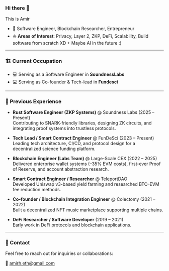 ### Hi there 👋

This is Amir

- 🔭 Software Engineer, Blockchain Researcher, Entrepreneur
- ⛵ **Areas of Interest**: Privacy, Layer 2, ZKP, DeFi, Scalability, Build software from scratch XD + Maybe AI in the future :) 

---
### 🏗️ Current Occupation 
  - 💻 Serving as a Software Engineer in **SoundnessLabs**
  - 💻 Serving as Co-founder & Tech-lead in **Fundesci**

---
### 📜 Previous Experience
  
- **Rust Software Engineer (ZKP Systems)** @ Soundness Labs (2025 – Present)  
  Contributing to SNARK-friendly libraries, designing ZK circuits, and integrating proof systems into trustless protocols.

- **Tech Lead / Smart Contract Engineer** @ FunDeSci (2023 – Present)  
  Leading tech architecture, CI/CD, and protocol design for a decentralized science funding platform.

- **Blockchain Engineer (Labs Team)** @ Large-Scale CEX (2022 – 2025)  
  Delivered enterprise wallet systems (–35% EVM costs), first-ever Proof of Reserve, and account abstraction research.

- **Smart Contract Engineer / Researcher** @ TeleportDAO  
  Developed Uniswap v3-based yield farming and researched BTC–EVM fee reduction methods.

- **Co-founder / Blockchain Integration Engineer** @ Colectomy (2021 – 2022)  
  Built a decentralized NFT music marketplace supporting multiple chains.

- **DeFi Researcher / Software Developer** (2019 – 2021)  
  Early work in DeFi protocols and blockchain applications.

---
### 📧 Contact

Feel free to reach out for inquiries or collaborations:

📧 [amirh.eth@gmail.com](mailto:amirh.eth@gmail.com)
